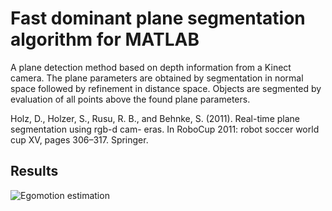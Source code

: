 # Fast dominant plane segmentation algorithm for MATLAB

A plane detection method based on depth information from a Kinect camera. The plane parameters are obtained by segmentation in normal space followed by refinement in distance space. Objects are segmented by evaluation of all points above the found plane parameters.

Holz, D., Holzer, S., Rusu, R. B., and Behnke, S. (2011). Real-time plane segmentation using rgb-d cam-
eras. In RoboCup 2011: robot soccer world cup XV, pages 306–317. Springer.

## Results
![Egomotion estimation](https://raw.githubusercontent.com/ldelange/plane-detection/master/objects.png)
